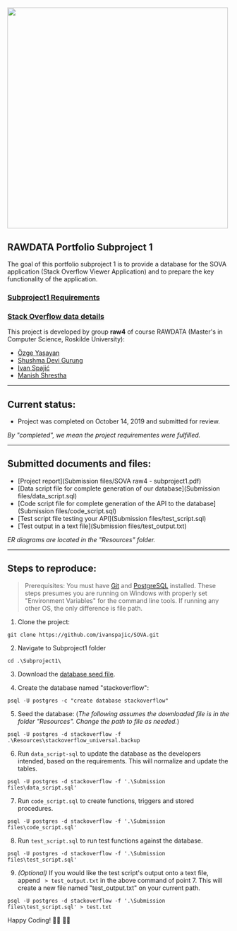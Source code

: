 # <img src="https://ruc.dk/sites/default/files/2017-05/ruc_logo_download_en.png" width=500px>


## RAWDATA Portfolio Subproject 1

The goal of this portfolio subproject 1 is to provide a database for the SOVA application (Stack Overflow Viewer Application) and to prepare the key functionality of the application. 

### [Subproject1 Requirements](Resources/Subproject1_Requiments.pdf)
### [Stack Overflow data details](Resources/Subproject1_Data_details.pdf)

This project is developed by group **raw4** of course RAWDATA (Master's in Computer Science, Roskilde University):
- [Özge Yaşayan](https://github.com/ozgey99)
- [Shushma Devi Gurung](https://github.com/shus0001)
- [Ivan Spajić](https://github.com/ivanspajic)
- [Manish Shrestha](https://github.com/shrestaz)

----

## Current status:
- Project was completed on October 14, 2019 and submitted for review.

_By "completed", we mean the project requirementes were fulfilled._

----

## Submitted documents and files:
- [Project report](Submission files/SOVA raw4 - subproject1.pdf)
- [Data script file for complete generation of our database](Submission files/data_script.sql)
- [Code script file for complete generation of the API to the database](Submission files/code_script.sql)
- [Test script file testing your API](Submission files/test_script.sql)
- [Test output in a text file](Submission files/test_output.txt)

_ER diagrams are located in the "Resources" folder._

----

## Steps to reproduce:

> Prerequisites: You must have [Git](https://git-scm.com/downloads) and [PostgreSQL](https://www.postgresql.org/download/) installed. These steps presumes you are running on Windows with properly set "Environment Variables" for the command line tools. If running any other OS, the only difference is file path.

1. Clone the project:

`git clone https://github.com/ivanspajic/SOVA.git`

2. Navigate to Subproject1 folder

`cd .\Subproject1\`

3. Download the [database seed file](https://drive.google.com/open?id=11boo3SuecfRX14-45XpR3IlmOuy70wkM).

4. Create the database named "stackoverflow":

`psql -U postgres -c "create database stackoverflow"`

5. Seed the database: (_The following assumes the downloaded file is in the folder "Resources". Change the path to file as needed._)

`psql -U postgres -d stackoverflow -f .\Resources\stackoverflow_universal.backup`

6. Run `data_script-sql` to update the database as the developers intended, based on the requirements. This will normalize and update the tables.

`psql -U postgres -d stackoverflow -f '.\Submission files\data_script.sql'`

7. Run `code_script.sql` to create functions, triggers and stored procedures.

`psql -U postgres -d stackoverflow -f '.\Submission files\code_script.sql'`

8. Run `test_script.sql` to run test functions against the database.

`psql -U postgres -d stackoverflow -f '.\Submission files\test_script.sql'`

9. _(Optional)_ If you would like the test script's output onto a text file, append ` > test_output.txt` in the above command of point 7. This will create a new file named "test_output.txt" on your current path.

`psql -U postgres -d stackoverflow -f '.\Submission files\test_script.sql' > test.txt`

Happy Coding! 👨‍💻 👩‍💻
